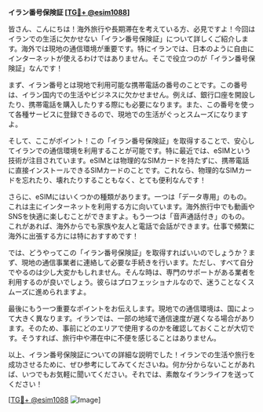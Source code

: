**イラン番号保険証 [[TG💪+ @esim1088](https://t.me/s/esim1088)]**

皆さん、こんにちは！海外旅行や長期滞在を考えている方、必見ですよ！今回はイランでの生活に欠かせない「イラン番号保険証」について詳しくご紹介します。海外では現地の通信環境が重要です。特にイランでは、日本のように自由にインターネットが使えるわけではありません。そこで役立つのが「イラン番号保険証」なんです！

まず、イラン番号とは現地で利用可能な携帯電話の番号のことです。この番号は、イラン国内での生活やビジネスに欠かせません。例えば、銀行口座を開設したり、携帯電話を購入したりする際にも必要になります。また、この番号を使って各種サービスに登録できるので、現地での生活がぐっとスムーズになりますよ。

そして、ここがポイント！この「イラン番号保険証」を取得することで、安心してイランでの通信環境を利用することが可能です。特に最近では、eSIMという技術が注目されています。eSIMとは物理的なSIMカードを持たずに、携帯電話に直接インストールできるSIMカードのことです。これなら、物理的なSIMカードを忘れたり、壊れたりすることもなく、とても便利なんです！

さらに、eSIMにはいくつかの種類があります。一つは「データ専用」のもの。これは主にインターネットを利用する方に向いています。海外旅行中でも動画やSNSを快適に楽しむことができますよ。もう一つは「音声通話付き」のもの。これがあれば、海外からでも家族や友人と電話で会話ができます。仕事で頻繁に海外に出張する方には特におすすめです！

では、どうやってこの「イラン番号保険証」を取得すればいいのでしょうか？まず、現地の通信事業者に連絡して必要な手続きを行います。ただし、すべて自分でやるのは少し大変かもしれません。そんな時は、専門のサポートがある業者を利用するのが良いでしょう。彼らはプロフェッショナルなので、迷うことなくスムーズに進められますよ。

最後にもう一つ重要なポイントをお伝えします。現地での通信環境は、国によって大きく異なります。イランでは、一部の地域で通信速度が遅くなる場合があります。そのため、事前にどのエリアで使用するのかを確認しておくことが大切です。そうすれば、旅行中や滞在中に不便を感じることはありません。

以上、イラン番号保険証についての詳細な説明でした！イランでの生活や旅行を成功させるために、ぜひ参考にしてみてくださいね。何か分からないことがあれば、いつでもお気軽に聞いてください。それでは、素敵なイランライフを送ってください！

[[TG💪+ @esim1088](https://t.me/s/esim1088) ![Image](https://i.postimg.cc/Y0z9fWf4/image.png)]